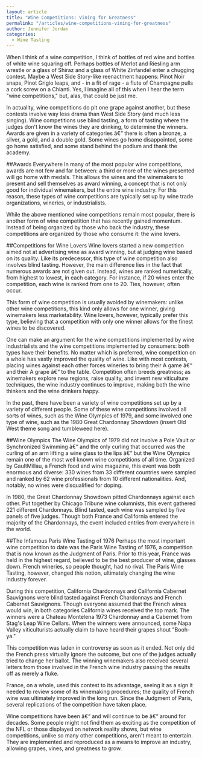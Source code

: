 ```yaml
---
layout: article
title: "Wine Competitions: Vining for Greatness"
permalink: "/articles/wine-competitions-vining-for-greatness"
author: Jennifer Jordan
categories:
  - Wine Tasting
---
```


When I think of a wine competition, I think of bottles of red wine and bottles of white wine squaring off. Perhaps bottles of Merlot and Riesling arm wrestle or a glass of Shiraz and a glass of White Zinfandel enter a chugging contest. Maybe a West Side Story-like reenactment happens: Pinot Noir snaps, Pinot Grigio leaps, and - in a fit of rage - a flute of Champagne pulls a cork screw on a Chianti. Yes, I imagine all of this when I hear the term "wine competitions," but, alas, that could be just me. 

In actuality, wine competitions do pit one grape against another, but these contests involve way less drama than West Side Story (and much less singing). Wine competitions use blind tasting, a form of tasting where the judges don't know the wines they are drinking, to determine the winners. Awards are given in a variety of categories â€“ there is often a bronze, a silver, a gold, and a double gold. Some wines go home disappointed, some go home satisfied, and some stand behind the podium and thank the academy.

##Awards Everywhere
In many of the most popular wine competitions, awards are not few and far between: a third or more of the wines presented will go home with medals. This allows the wines and the winemakers to present and sell themselves as award winning, a concept that is not only good for individual winemakers, but the entire wine industry. For this reason, these types of wine competitions are typically set up by wine trade organizations, wineries, or industrialists. 

While the above mentioned wine competitions remain most popular, there is another form of wine competition that has recently gained momentum. Instead of being organized by those who back the industry, these competitions are organized by those who consume it: the wine lovers.

##Competitions for Wine Lovers
Wine lovers started a new competition aimed not at advertising wine as award winning, but at judging wine based on its quality. Like its predecessor, this type of wine competition also involves blind tasting. However, the main difference lies in the fact that numerous awards are not given out. Instead, wines are ranked numerically, from highest to lowest, in each category. For instance, if 20 wines enter the competition, each wine is ranked from one to 20. Ties, however, often occur. 

This form of wine competition is usually avoided by winemakers: unlike other wine competitions, this kind only allows for one winner, giving winemakers less marketability. Wine lovers, however, typically prefer this type, believing that a competition with only one winner allows for the finest wines to be discovered. 

One can make an argument for the wine competitions implemented by wine industrialists and the wine competitions implemented by consumers: both types have their benefits. No matter which is preferred, wine competition on a whole has vastly improved the quality of wine. Like with most contests, placing wines against each other forces wineries to bring their A game â€“ and their A grape â€“ to the table. Competition often breeds greatness; as winemakers explore new regions, raise quality, and invent new viticulture techniques, the wine industry continues to improve, making both the wine thinkers and the wine drinkers happy. 

In the past, there have been a variety of wine competitions set up by a variety of different people. Some of these wine competitions involved all sorts of wines, such as the Wine Olympics of 1979, and some involved one type of wine, such as the 1980 Great Chardonnay Showdown (insert Old West theme song and tumbleweed here).

##Wine Olympics
The Wine Olympics of 1979 did not involve a Pole Vault or Synchronized Swimming â€“ and the only curling that occurred was the curling of an arm lifting a wine glass to the lips â€“ but the Wine Olympics remain one of the most well known wine competitions of all time. Organized by GaultMillau, a French food and wine magazine, this event was both enormous and diverse: 330 wines from 33 different countries were sampled and ranked by 62 wine professionals from 10 different nationalities. And, notably, no wines were disqualified for doping. 

In 1980, the Great Chardonnay Showdown pitted Chardonnays against each other. Put together by Chicago Tribune wine columnists, this event gathered 221 different Chardonnays. Blind tasted, each wine was sampled by five panels of five judges. Though both France and California entered the majority of the Chardonnays, the event included entries from everywhere in the world.

##The Infamous Paris Wine Tasting of 1976
Perhaps the most important wine competition to date was the Paris Wine Tasting of 1976, a competition that is now known as the Judgment of Paris. Prior to this year, France was held in the highest regard, believed to be the best producer of wine, glasses down. French wineries, so people thought, had no rival. The Paris Wine Tasting, however, changed this notion, ultimately changing the wine industry forever. 

During this competition, California Chardonnays and California Cabernet Sauvignons were blind tasted against French Chardonnays and French Cabernet Sauvignons. Though everyone assumed that the French wines would win, in both categories California wines received the top mark. The winners were a Chateau Montelena 1973 Chardonnay and a Cabernet from Stag's Leap Wine Cellars. When the winners were announced, some Napa Valley viticulturists actually claim to have heard their grapes shout "Booh-ya." 

This competition was laden in controversy as soon as it ended. Not only did the French press virtually ignore the outcome, but one of the judges actually tried to change her ballot. The winning winemakers also received several letters from those involved in the French wine industry passing the results off as merely a fluke. 

France, on a whole, used this contest to its advantage, seeing it as a sign it needed to review some of its winemaking procedures; the quality of French wine was ultimately improved in the long run. Since the Judgment of Paris, several replications of the competition have taken place. 

Wine competitions have been â€“ and will continue to be â€“ around for decades. Some people might not find them as exciting as the competition of the NFL or those displayed on network reality shows, but wine competitions, unlike so many other competitions, aren't meant to entertain. They are implemented and reproduced as a means to improve an industry, allowing grapes, vines, and greatness to grow.